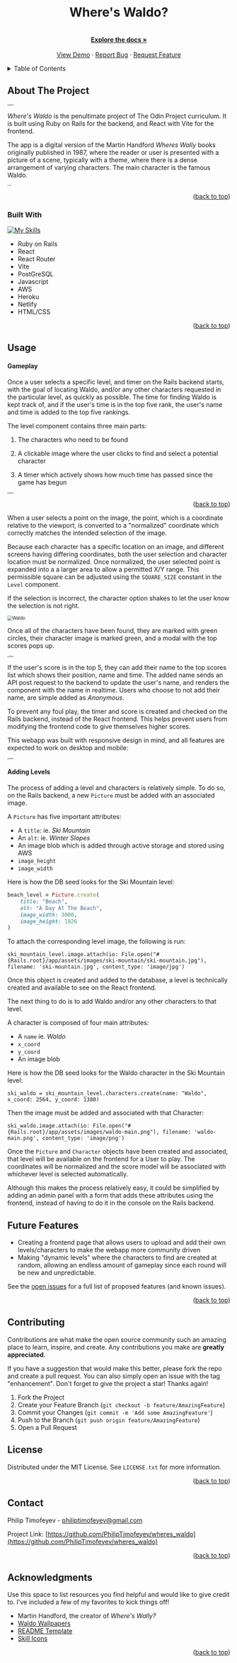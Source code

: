 


<div align="center">
  <a href="https://github.com/othneildrew/Best-README-Template">
  </a>
  <h1 align="center">Where's Waldo?</h1>

  <p align="center">
    <br />
    <a href="https://github.com/PhilipTimofeyev/wheres_waldo"><strong>Explore the docs »</strong></a>
    <br />
    <br />
    <a href="https://whereswaldo-philiptimofeyev.netlify.app/">View Demo</a>
    ·
    <a href="https://github.com/PhilipTimofeyev/wheres_waldo/issues/new?labels=bug&template=bug-report---.md">Report Bug</a>
    ·
    <a href="https://github.com/PhilipTimofeyev/wheres_waldo/issues/new?labels=enhancement&template=feature-request---.md">Request Feature</a>
  </p>

</div>



<!-- TABLE OF CONTENTS -->

<details>
  <summary>Table of Contents</summary>
  <ol>
    <li>
      <a href="#about-the-project">About The Project</a>
      <ul>
        <li><a href="#built-with">Built With</a></li>
      </ul>
    </li>
    <li><a href="#usage">Usage</a></li>
    <li><a href="#roadmap">Roadmap</a></li>
    <li><a href="#contributing">Contributing</a></li>
    <li><a href="#license">License</a></li>
    <li><a href="#contact">Contact</a></li>
    <li><a href="#acknowledgments">Acknowledgments</a></li>
  </ol>
</details>


<!-- ABOUT THE PROJECT -->

## About The Project

<img src="./app/assets/github_images/wheres-waldo-main.png" alt="Waldo" style="zoom:25%;" />

*Where's Waldo* is the penultimate project of The Odin Project curriculum. It is built using Ruby on Rails for the backend, and React with Vite for the frontend. 

The app is a digital version of the Martin Handford *Wheres Wally* books originally published in 1987, where the reader or user is presented with a picture of a scene, typically with a theme, where there is a dense arrangement of varying characters. The main character is the famous Waldo.

<img src="./app/assets/images/waldo-main.png" alt="Waldo" style="zoom:15%;" />

<p align="right">(<a href="#readme-top">back to top</a>)</p>

### Built With

[![My Skills](https://skillicons.dev/icons?i=rails,react,heroku,netlify,js,vite,aws,postgres,html,css)](https://skillicons.dev)



- Ruby on Rails
- React
- React Router
- Vite
- PostGreSQL
- Javascript
- AWS
- Heroku
- Netlify
- HTML/CSS

<p align="right">(<a href="#readme-top">back to top</a>)</p>

## Usage



#### Gameplay

Once a user selects a specific level, and timer on the Rails backend starts, with the goal of locating Waldo, and/or any other characters requested in the particular level, as quickly as possible. The time for finding Waldo is kept track of, and if the user's time is in the top five rank, the user's name and time is added to the top five rankings.

The level component contains three main parts:

1. The characters who need to be found

2. A clickable image where the user clicks to find and select a potential character
3. A timer which actively shows how much time has passed since the game has begun

<img src="./app/assets/github_images/gameplay.png" alt="Waldo" style="zoom:25%;" />

<p align="right">(<a href="#readme-top">back to top</a>)</p>

When a user selects a point on the image, the point, which is a coordinate relative to the viewport, is converted to a "normalized" coordinate which correctly matches the intended selection of the image. 

Because each character has a specific location on an image, and different screens having differing coordinates, both the user selection and character location must be normalized. Once normalized, the user selected point is expanded into a a larger area to allow a permitted X/Y range. This permissible square can be adjusted using the `SQUARE_SIZE` constant in the `Level` component.

If the selection is incorrect, the character option shakes to let the user know the selection is not right.

<img src="./app/assets/github_images/wrong-selection.gif" alt="Waldo" style="zoom:70%;" />



Once all of the characters have been found, they are marked with green circles, their character image is marked green, and a modal with the top scores pops up.

<img src="./app/assets/github_images/end-game.png" alt="Waldo" style="zoom:25%;" />

If the user's score is in the top 5, they can add their name to the top scores list which shows their position, name and time. The added name sends an API post request to the backend to update the user's name, and renders the component with the name in realtime. Users who choose to not add their name, are simple added as *Anonymous*.

To prevent any foul play, the timer and score is created and checked on the Rails backend, instead of the React frontend. This helps prevent users from modifying the frontend code to give themselves higher scores.

This webapp was built with responsive design in mind, and all features are expected to work on desktop and mobile:

<img src="./app/assets/github_images/responsive-main.png" alt="Waldo" style="zoom:25%;" />



#### Adding Levels

The process of adding a level and characters is relatively simple. To do so, on the Rails backend, a new `Picture` must be added with an associated image. 

A `Picture` has five important attributes:

- A `title`: ie. *Ski Mountain*
- An `alt`: ie. *Winter Slopes*
- An image blob which is added through active storage and stored using AWS
- `image_height`
- `image_width`

Here is how the DB seed looks for the Ski Mountain level:

```ruby
beach_level = Picture.create(
    title: "Beach",
    alt: "A Day At The Beach",
    image_width: 3000,
    image_height: 1926
)
```

To attach the corresponding level image, the following is run:

`ski_mountain_level.image.attach(io: File.open("#{Rails.root}/app/assets/images/ski-mountain/ski-mountain.jpg"), filename: 'ski-mountain.jpg', content_type: 'image/jpg')`

Once this object is created and added to the database, a level is technically created and available to see on the React frontend.

The next thing to do is to add Waldo and/or any other characters to that level. 

A character is composed of four main attributes:

- A `name` ie. *Waldo*
- `x_coord`
- `y_coord`
- An image blob

Here is how the DB seed looks for the Waldo character in the Ski Mountain level:

`ski_waldo = ski_mountain_level.characters.create(name: "Waldo", x_coord: 2564, y_coord: 1380)`

Then the image must be added and associated with that Character:

`ski_waldo.image.attach(io: File.open("#{Rails.root}/app/assets/images/waldo-main.png"), filename: 'waldo-main.png', content_type: 'image/png')`

Once the `Picture` and `Character` objects have been created and associated, that level will be available on the frontend for a User to play. The coordinates will be normalized and the score model will be associated with whichever level is selected automatically.

Although this makes the process relatively easy, it could be simplified by adding an admin panel with a form that adds these attributes using the frontend, instead of having to do it in the console on the Rails backend.

 <!-- ROADMAP -->

## Future Features

- Creating a frontend page that allows users to upload and add their own levels/characters to make the webapp more community driven
- Making "dynamic levels" where the characters to find are created at random, allowing an endless amount of gameplay since each round will be new and unpredictable.



See the [open issues](https://github.com/PhilipTimofeyev/wheres_waldo/issues) for a full list of proposed features (and known issues).

<p align="right">(<a href="#readme-top">back to top</a>)</p>

<!-- CONTRIBUTING -->

## Contributing

Contributions are what make the open source community such an amazing place to learn, inspire, and create. Any contributions you make are **greatly appreciated**.

If you have a suggestion that would make this better, please fork the repo and create a pull request. You can also simply open an issue with the tag "enhancement".
Don't forget to give the project a star! Thanks again!

1. Fork the Project
2. Create your Feature Branch (`git checkout -b feature/AmazingFeature`)
3. Commit your Changes (`git commit -m 'Add some AmazingFeature'`)
4. Push to the Branch (`git push origin feature/AmazingFeature`)
5. Open a Pull Request

<!-- LICENSE -->

## License

Distributed under the MIT License. See `LICENSE.txt` for more information.

<p align="right">(<a href="#readme-top">back to top</a>)</p>

<!-- CONTACT -->

## Contact

Philip Timofeyev -  philiptimofeyev@gmail.com

Project Link: [https://github.com/PhilipTimofeyev/wheres_waldo](https://github.com/PhilipTimofeyev/wheres_waldo)

<p align="right">(<a href="#readme-top">back to top</a>)</p>



<!-- ACKNOWLEDGMENTS -->
## Acknowledgments

Use this space to list resources you find helpful and would like to give credit to. I've included a few of my favorites to kick things off!

* Martin Handford, the creator of *Where's Wally?*
* [Waldo Wallpapers](https://www.wallpaperflare.com/waldo-cartoon-where-s-wally-multi-colored-abundance-large-group-of-objects-wallpaper-pckap)
* [README Template](https://github.com/banesullivan/README)
* [Skill Icons](https://github.com/tandpfun/skill-icons?tab=readme-ov-file#example)

<p align="right">(<a href="#readme-top">back to top</a>)</p>
